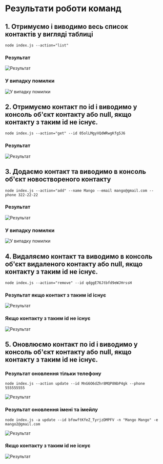 # Результати роботи команд

## 1. Отримуємо і виводимо весь список контактів у вигляді таблиці
```command
node index.js --action="list"
```
### Результат
![Результат](./img/01-list-s.PNG)

### У випадку помилки
![У випадку помилки](./img/02-list-e.PNG)


## 2. Отримуємо контакт по id і виводимо у консоль об'єкт контакту або null, якщо контакту з таким id не існує.
```command
node index.js --action="get" --id 05olLMgyVQdWRwgKfg5J6
```
### Результат
![Результат](./img/03-get-s.PNG)


## 3. Додаємо контакт та виводимо в консоль об'єкт новоствореного контакту
```command
node index.js --action="add" --name Mango --email mango@gmail.com --phone 322-22-22
```
### Результат
![Результат](./img/04-add-s.PNG)

### У випадку помилки
![У випадку помилки](./img/05-add-e.PNG)


## 4. Видаляємо контакт та виводимо в консоль об'єкт видаленого контакту або null, якщо контакту з таким id не існує.
```command
node index.js --action="remove" --id qdggE76Jtbfd9eWJHrssH
```
### Результат якщо контакт з таким id існує
![Результат](./img/06-remove-s.PNG)

### Якщо контакту з таким id не існує
![Результат](./img/07-remove-a.PNG)


## 5. Оновлюємо контакт по id і виводимо у консоль об'єкт контакту або null, якщо контакту з таким id не існує.
### Результат оновлення тільки телефону
```command
node index.js --action update --id MnG6O6dZhr8MQP8NbP4gk --phone 555555555
```
![Результат](./img/08-update-p.PNG)

### Результат оновлення імені та імейлу
```command
node index.js -a update --id bfowftKfeZ_TyrjzDMPFV -n "Mango Mango" -e mango2@gmail.com
```
![Результат](./img/09-update-ne.PNG)

### Якщо контакту з таким id не існує
![Результат](./img/10-update-a.PNG)

